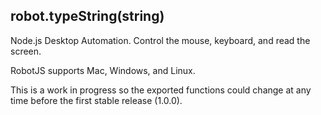 ## robot.typeString(string)

Node.js Desktop Automation. Control the mouse, keyboard, and read the screen.

RobotJS supports Mac, Windows, and Linux.

This is a work in progress so the exported functions could change at any time before the first stable release (1.0.0).

